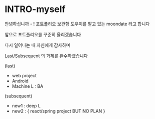 # INTRO-myself

안녕하십니까 - !
포트폴리오 보관함 도우미를 맡고 있는 moondate 라고 합니다 

앞으로 포트폴리오를 꾸준히 올리겠습니다

다시 일어나는 내 자신에게 감사하며

Last/Subsequent 의 과제를 완수하겠습니다

(last)
- web project
- Android
- Machine L : BA

(subsequent)
- new1 : deep L
- new2 : { react/spring project BUT NO PLAN }
